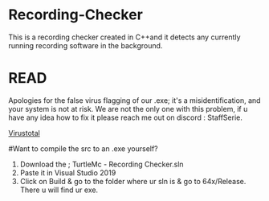 # Recording-Checker
This is a recording checker created in C++and it detects any currently running recording software in the background.

# READ 
Apologies for the false virus flagging of our .exe; it's a misidentification, and your system is not at risk. 
We are not the only one with this problem, if u have any idea how to fix it please reach me out on discord : StaffSerie. 

[Virustotal](https://www.virustotal.com/gui/file/e7cc8d14a45dcb08345c828cc3c2b8a8f532e363819ee693d650d44ffabfe1f2?nocache=1)

#Want to compile the src to an .exe yourself? 
1. Download the ; TurtleMc - Recording Checker.sln
2. Paste it in Visual Studio 2019
3. Click on Build & go to the folder where ur sln is & go to 64x/Release. There u will find ur exe.
